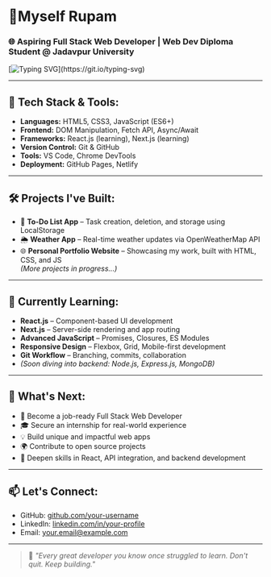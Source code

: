 # 👋Myself Rupam
### 🌐 Aspiring Full Stack Web Developer | Web Dev Diploma Student @ Jadavpur University



[![Typing SVG](https://readme-typing-svg.demolab.com?font=Fira+Code&pause=1000&color=747DF7&multiline=true&width=435&lines=Web+Dev+(Diploma+'25)+Student;Front-End+Dev+%7C+Learning+Back-End)](https://git.io/typing-svg)

---

## 🚀 Tech Stack & Tools:
- **Languages:** HTML5, CSS3, JavaScript (ES6+)
- **Frontend:** DOM Manipulation, Fetch API, Async/Await
- **Frameworks:** React.js (learning), Next.js (learning)
- **Version Control:** Git & GitHub  
- **Tools:** VS Code, Chrome DevTools  
- **Deployment:** GitHub Pages, Netlify

---

## 🛠️ Projects I've Built:
- 📝 **To-Do List App** – Task creation, deletion, and storage using LocalStorage  
- 🌦️ **Weather App** – Real-time weather updates via OpenWeatherMap API  
- 🌐 **Personal Portfolio Website** – Showcasing my work, built with HTML, CSS, and JS  
*(More projects in progress...)*

---

## 🧠 Currently Learning:
- **React.js** – Component-based UI development  
- **Next.js** – Server-side rendering and app routing  
- **Advanced JavaScript** – Promises, Closures, ES Modules  
- **Responsive Design** – Flexbox, Grid, Mobile-first development  
- **Git Workflow** – Branching, commits, collaboration  
- *(Soon diving into backend: Node.js, Express.js, MongoDB)*

---

## 🔭 What's Next:
- 🚀 Become a job-ready Full Stack Web Developer  
- 🎓 Secure an internship for real-world experience  
- 💡 Build unique and impactful web apps  
- 🌍 Contribute to open source projects  
- 🧩 Deepen skills in React, API integration, and backend development

---

## 📫 Let's Connect:
- GitHub: [github.com/your-username](https://github.com/your-username)
- LinkedIn: [linkedin.com/in/your-profile](https://linkedin.com/in/your-profile)
- Email: your.email@example.com

---

> 💬 *"Every great developer you know once struggled to learn. Don't quit. Keep building."*
